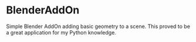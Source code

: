 # BlenderAddOn
Simple Blender AddOn adding basic geometry to a scene. This proved to be a great application for my Python knowledge.

